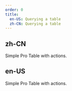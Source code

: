 ```yaml
---
order: 0
title:
  en-US: Querying a table
  zh-CN: Querying a table
---
```


## zh-CN

Simple Pro Table with actions.

## en-US

Simple Pro Table with actions.

